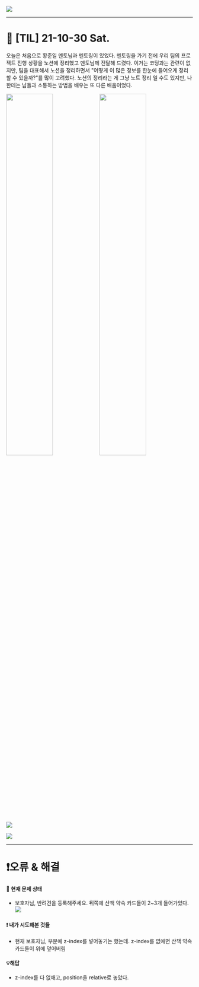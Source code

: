 ![](<https://images.velog.io/images/dawonella0411/post/cc741c45-ad53-4ca5-a4c7-e352912a85b9/%EC%A0%9C%EB%AA%A9%EC%9D%84%20%EC%9E%85%EB%A0%A5%ED%95%B4%EC%A3%BC%EC%84%B8%EC%9A%94_-001%20(4).png>)

---

# **🌿 [TIL] 21-10-30 Sat.**

오늘은 처음으로 황준일 멘토님과 멘토링이 있었다. 멘토링을 가기 전에 우리 팀의 프로젝트 진행 상황을 노션에 정리했고 멘토님께 전달해 드렸다. 이거는 코딩과는 관련이 없지만, 팀을 대표해서 노션을 정리하면서 "어떻게 이 많은 정보를 한눈에 들어오게 정리할 수 있을까?"를 많이 고려했다. 노션의 정리라는 게 그냥 노트 정리 일 수도 있지만, 나한테는 남들과 소통하는 방법을 배우는 또 다른 배움이었다.

<img src="https://images.velog.io/images/dawonella0411/post/410c076a-f8eb-4c71-b44a-6a7619aa3c45/%E1%84%89%E1%85%B3%E1%84%8F%E1%85%B3%E1%84%85%E1%85%B5%E1%86%AB%E1%84%89%E1%85%A3%E1%86%BA_2021-10-30_%E1%84%8B%E1%85%A9%E1%84%92%E1%85%AE_11.03.30.png" width="50%"><img src="https://images.velog.io/images/dawonella0411/post/79a99a60-24ac-4734-a205-1e9138902efd/%E1%84%89%E1%85%B3%E1%84%8F%E1%85%B3%E1%84%85%E1%85%B5%E1%86%AB%E1%84%89%E1%85%A3%E1%86%BA_2021-10-30_%E1%84%8B%E1%85%A9%E1%84%92%E1%85%AE_11.03.20.png" width="50%">

![](https://images.velog.io/images/dawonella0411/post/41490d24-5a31-4dff-b9c1-722a3ba4904e/%E1%84%89%E1%85%B3%E1%84%8F%E1%85%B3%E1%84%85%E1%85%B5%E1%86%AB%E1%84%89%E1%85%A3%E1%86%BA_2021-10-30_%E1%84%8B%E1%85%A9%E1%84%92%E1%85%AE_11.19.30.png)

![](https://images.velog.io/images/dawonella0411/post/476ed71e-9a5a-43f0-8d56-f811b869e7d2/%E1%84%89%E1%85%B3%E1%84%8F%E1%85%B3%E1%84%85%E1%85%B5%E1%86%AB%E1%84%89%E1%85%A3%E1%86%BA_2021-10-30_%E1%84%8B%E1%85%A9%E1%84%92%E1%85%AE_11.03.43.png)

---

# ❗️오류 & 해결

#### 🧨 현재 문제 상태

- 보호자님, 반려견을 등록해주세요. 뒤쪽에 산책 약속 카드들이 2~3개 들어가있다.
  ![](https://images.velog.io/images/dawonella0411/post/6a1605cf-2b6c-4933-b2a6-164f566265db/%E1%84%89%E1%85%B3%E1%84%8F%E1%85%B3%E1%84%85%E1%85%B5%E1%86%AB%E1%84%89%E1%85%A3%E1%86%BA_2021-10-30_%E1%84%8B%E1%85%A9%E1%84%92%E1%85%AE_5.44.24.png)

#### ❗️ 내가 시도해본 것들

- 현재 보호자님, 부분에 z-index를 넣어놓기는 했는데. z-index를 없애면 산책 약속 카드들이 위에 덮어버림

#### 💡해답

- z-index를 다 없애고, position을 relative로 놓았다.
